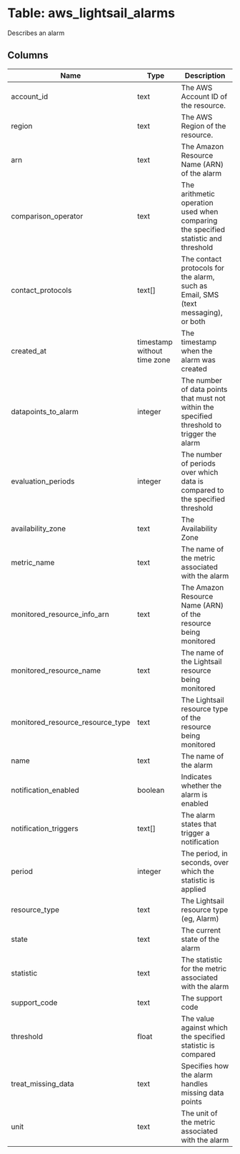 
# Table: aws_lightsail_alarms
Describes an alarm
## Columns
| Name        | Type           | Description  |
| ------------- | ------------- | -----  |
|account_id|text|The AWS Account ID of the resource.|
|region|text|The AWS Region of the resource.|
|arn|text|The Amazon Resource Name (ARN) of the alarm|
|comparison_operator|text|The arithmetic operation used when comparing the specified statistic and threshold|
|contact_protocols|text[]|The contact protocols for the alarm, such as Email, SMS (text messaging), or both|
|created_at|timestamp without time zone|The timestamp when the alarm was created|
|datapoints_to_alarm|integer|The number of data points that must not within the specified threshold to trigger the alarm|
|evaluation_periods|integer|The number of periods over which data is compared to the specified threshold|
|availability_zone|text|The Availability Zone|
|metric_name|text|The name of the metric associated with the alarm|
|monitored_resource_info_arn|text|The Amazon Resource Name (ARN) of the resource being monitored|
|monitored_resource_name|text|The name of the Lightsail resource being monitored|
|monitored_resource_resource_type|text|The Lightsail resource type of the resource being monitored|
|name|text|The name of the alarm|
|notification_enabled|boolean|Indicates whether the alarm is enabled|
|notification_triggers|text[]|The alarm states that trigger a notification|
|period|integer|The period, in seconds, over which the statistic is applied|
|resource_type|text|The Lightsail resource type (eg, Alarm)|
|state|text|The current state of the alarm|
|statistic|text|The statistic for the metric associated with the alarm|
|support_code|text|The support code|
|threshold|float|The value against which the specified statistic is compared|
|treat_missing_data|text|Specifies how the alarm handles missing data points|
|unit|text|The unit of the metric associated with the alarm|
